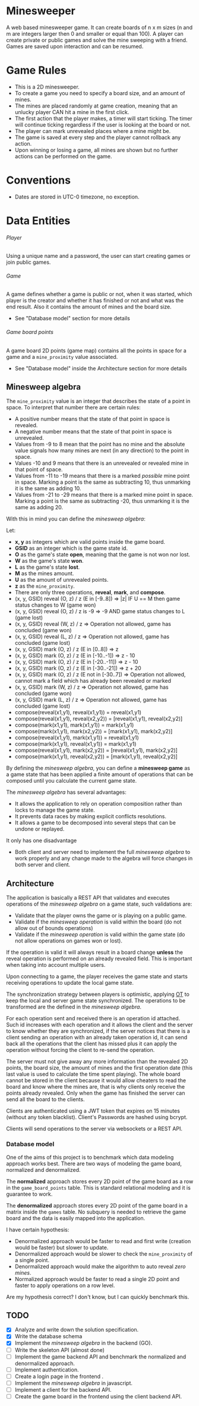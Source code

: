 # Minesweeper

A web based minesweeper game. It can create boards of n x m sizes (n and m are integers larger then 0 and smaller or equal than 100). A player can create private or public games and solve the mine sweeping with a friend. Games are saved upon interaction and can be resumed.

# Game Rules

- This is a 2D minesweeper.
- To create a game you need to specify a board size, and an amount of mines.
- The mines are placed randomly at game creation, meaning that an unlucky player CAN hit a mine in the first click.
- The first action that the player makes, a timer will start ticking. The timer will continue ticking regardless if the user is looking at the board or not.
- The player can mark unrevealed places where a mine might be.
- The game is saved at every step and the player cannot rollback any action.
- Upon winning or losing a game, all mines are shown but no further actions can be performed on the game.

# Conventions

- Dates are stored in UTC-0 timezone, no exception.

# Data Entities

###### Player

Using a unique name and a password, the user can start creating games or join public games.

###### Game

A game defines whether a game is public or not, when it was started, which player is the creator and whether it has finished or not and what was the end result. Also it contains the amount of mines and the board size.

* See "Database model" section for more details

###### Game board points

A game board 2D points (game map) contains all the points in space for a game and a `mine_proximity` value associated.

* See "Database model" inside the Architecture section for more details

## Minesweep algebra

The `mine_proximity` value is an integer that describes the state of a point in space. To interpret that number there are certain rules:

- A positive number means that the state of that point in space is revealed.
- A negative number means that the state of that point in space is unrevealed.
- Values from -9 to 8 mean that the point has no mine and the absolute value signals how many mines are next (in any direction) to the point in space.
- Values -10 and 9 means that there is an unrevealed or revealed mine in that point of space.
- Values from -11 to -19 means that there is a marked *possible* mine point in space. Marking a point is the same as subtracting 10, thus unmarking it is the same as adding 10.
- Values from -21 to -29 means that there is a marked mine point in space. Marking a point is the same as subtracting -20, thus unmarking it is the same as adding 20.

With this in mind you can define the *minesweep algebra*:

Let:

- **x, y** as integers which are valid points inside the game board.
- **GSID** as an integer which is the game state id.
- **O** as the game's state **open**, meaning that the game is not won nor lost.
- **W** as the game's state **won**.
- **L** as the game's state **lost**.
- **M** as the mines amount.
- **U** as the amount of unrevealed points.
- **z** as the `mine_proximity`.
- There are only three operations, **reveal**, **mark**, and **compose**.
- (x, y, GSID) reveal (O, z) / z (E in [-9..8]) => |z| IF U == M then game status changes to W (game won)
- (x, y, GSID) reveal (O, z) / z is -9 => -9 AND game status changes to L (game lost)
- (x, y, GSID) reveal (W, z) / z => Operation not allowed, game has concluded (game won)
- (x, y, GSID) reveal (L, z) / z => Operation not allowed, game has concluded (game lost)
- (x, y, GSID) mark (O, z) / z (E in [0..8]) => z
- (x, y, GSID) mark (O, z) / z (E in [-10..-1]) => z - 10
- (x, y, GSID) mark (O, z) / z (E in [-20..-11]) => z - 10
- (x, y, GSID) mark (O, z) / z (E in [-30..-21]) => z + 20
- (x, y, GSID) mark (O, z) / z (E not in [-30..7]) => Operation not allowed, cannot mark a field which has already been revealed or marked
- (x, y, GSID) mark (W, z) / z => Operation not allowed, game has concluded (game won)
- (x, y, GSID) mark (L, z) / z => Operation not allowed, game has concluded (game lost)
- compose(reveal(x1,y1), reveal(x1,y1)) = reveal(x1,y1)
- compose(reveal(x1,y1), reveal(x2,y2)) = [reveal(x1,y1), reveal(x2,y2)]
- compose(mark(x1,y1), mark(x1,y1)) = mark(x1,y1)
- compose(mark(x1,y1), mark(x2,y2)) = [mark(x1,y1), mark(x2,y2)]
- compose(reveal(x1,y1), mark(x1,y1)) = reveal(x1,y1)
- compose(mark(x1,y1), reveal(x1,y1)) = mark(x1,y1)
- compose(reveal(x1,y1), mark(x2,y2)) = [reveal(x1,y1), mark(x2,y2)]
- compose(mark(x1,y1), reveal(x2,y2)) = [mark(x1,y1), reveal(x2,y2)]

By defining the *minesweep algebra*, you can define a **minesweep game** as a game state that has been applied a finite amount of operations that can be composed until you calculate the current game state.

The *minesweep algebra* has several advantages:

- It allows the application to rely on operation composition rather than locks to manage the game state.
- It prevents data races by making explicit conflicts resolutions.
- It allows a game to be decomposed into several steps that can be undone or replayed.

It only has one disadvantage

- Both client and server need to implement the full *minesweep algebra* to work properly and any change made to the algebra will force changes in both server and client.


## Architecture

The application is basically a REST API that validates and executes operations of the *minesweep algebra* on a game state, such validations are:

- Validate that the player owns the game or is playing on a public game.
- Validate if the *minesweep operation* is valid within the board (do not allow out of bounds operations)
- Validate if the *minesweep operation* is valid within the game state (do not allow operations on games won or lost).

If the operation is valid it will always result in a board change **unless** the reveal operation is performed on an already revealed field. This is important when taking into account multiple users.

Upon connecting to a game, the player receives the game state and starts receiving operations to update the local game state.

The synchronization strategy between players is optimistic, applying [OT](https://en.wikipedia.org/wiki/Operational_transformation) to keep the local and server game state synchronized. The operations to be transformed are the defined in the *minesweep algebra*.

For each operation sent and received there is an operation id attached. Such id increases with each operation and it allows the client and the server to know whether they are synchronized, if the server notices that there is a client sending an operation with an already taken operation id, it can send back all the operations that the client has missed plus it can apply the operation without forcing the client to re-send the operation.

The server must not give away any more information than the revealed 2D points, the board size, the amount of mines and the first operation date (this last value is used to calculate the time spent playing). The whole board cannot be stored in the client because it would allow cheaters to read the board and know where the mines are, that is why clients only receive the points already revealed. Only when the game has finished the server can send all the board to the clients.

Clients are authenticated using a JWT token that expires on 15 minutes (without any token blacklist). Client's Passwords are hashed using bcrypt.

Clients will send operations to the server via websockets or a REST API.

### Database model

One of the aims of this project is to benchmark which data modeling approach works best. There are two ways of modeling the game board, normalized and denormalized.

The **normalized** approach stores every 2D point of the game board as a row in the `game_board_points` table. This is standard relational modeling and it is guarantee to work.

The **denormalized** approach stores every 2D point of the game board in a matrix inside the `games` table. No subquery is needed to retrieve the game board and the data is easily mapped into the application.

I have certain hypothesis:

- Denormalized approach would be faster to read and first write (creation would be faster) but slower to update.
- Denormalized approach would be slower to check the `mine_proximity` of a single point.
- Denormalized approach would make the algorithm to auto reveal *zero mines*.
- Normalized approach would be faster to read a single 2D point and faster to apply operations on a row level.

Are my hypothesis correct? I don't know, but I can quickly benchmark this.

## TODO

- [x] Analyze and write down the solution specification.
- [x] Write the database schema
- [x] Implement the *minesweep algebra* in the backend (GO).
- [ ] Write the skeleton API (almost done)
- [ ] Implement the game backend API and benchmark the normalized and denormalized approach.
- [ ] Implement authentication.
- [ ] Create a login page in the frontend .
- [ ] Implement the *minesweep algebra* in javascript.
- [ ] Implement a client for the backend API.
- [ ] Create the game board in the frontend using the client backend API.
